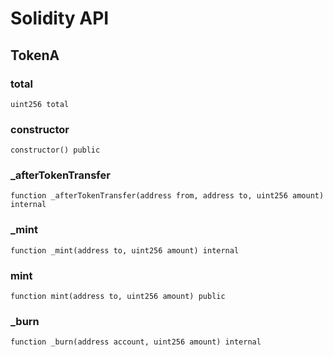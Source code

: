 # Solidity API

## TokenA

### total

```solidity
uint256 total
```

### constructor

```solidity
constructor() public
```

### _afterTokenTransfer

```solidity
function _afterTokenTransfer(address from, address to, uint256 amount) internal
```

### _mint

```solidity
function _mint(address to, uint256 amount) internal
```

### mint

```solidity
function mint(address to, uint256 amount) public
```

### _burn

```solidity
function _burn(address account, uint256 amount) internal
```

